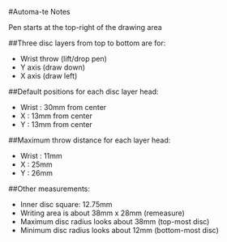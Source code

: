 #Automa-te Notes

Pen starts at the top-right of the drawing area

##Three disc layers from top to bottom are for:

- Wrist throw (lift/drop pen)
- Y axis (draw down)
- X axis (draw left)

##Default positions for each disc layer head:

- Wrist : 30mm from center
- X : 13mm from center
- Y : 13mm from center

##Maximum throw distance for each layer head:

- Wrist : 11mm
- X : 25mm
- Y : 26mm


##Other measurements:

- Inner disc square: 12.75mm
- Writing area is about 38mm x 28mm (remeasure)
- Maximum disc radius looks about 38mm (top-most disc)
- Minimum disc radius looks about 12mm (bottom-most disc)

